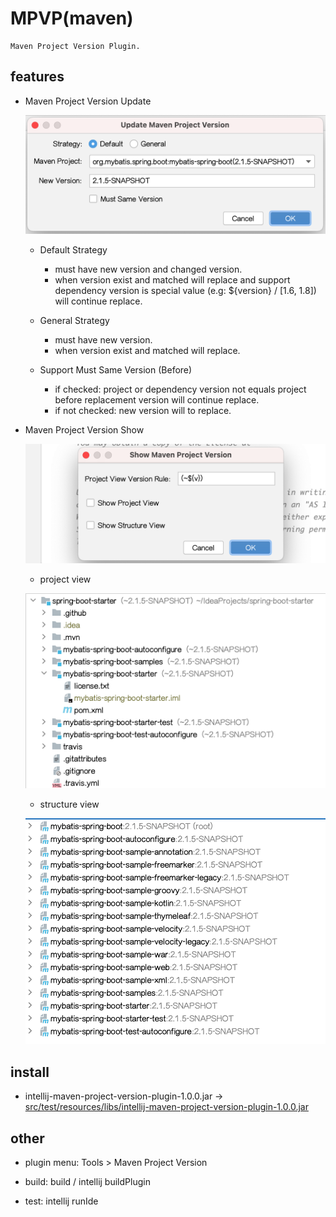 # MPVP(maven) 

    Maven Project Version Plugin.
  
   
## features

+ Maven Project Version Update
    
    ![update-version](src/test/resources/picture/update-version.png)
    
    - Default Strategy 
    
        - must have new version and changed version.
        - when version exist and matched will replace and support dependency version is special value (e.g: ${version} / [1.6, 1.8]) will continue replace.
    
    - General Strategy 
    
        - must have new version.
        - when version exist and matched will replace.
     
    - Support Must Same Version (Before) 
     
        - if checked: project or dependency version not equals project before replacement version will continue replace.
        - if not checked: new version will to replace.

     

+ Maven Project Version Show
    
    ![show-version](src/test/resources/picture/show-version.png) 
    
    - project view
   
    ![show-version-project-view](src/test/resources/picture/show-version-project-view.png) 

    - structure view

    ![show-version-structure-view](src/test/resources/picture/show-version-structure-view.png) 
          


## install

 - intellij-maven-project-version-plugin-1.0.0.jar -> [src/test/resources/libs/intellij-maven-project-version-plugin-1.0.0.jar](src/test/resources/libs/intellij-maven-project-version-plugin-1.0.0.jar)



## other

 - plugin menu: Tools > Maven Project Version
 
 - build: build / intellij buildPlugin
 
 - test: intellij runIde
